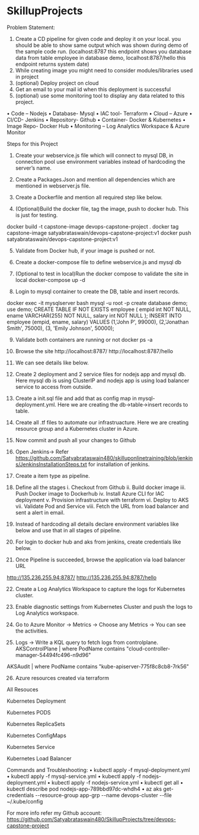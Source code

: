 # SkillupProjects

Problem Statement:
1.	Create a CD pipeline for given code and deploy it on your local.
you should be able to show same output which was shown during demo of the sample code run.
(localhost:8787  this endpoint shows you database data from table employee in database demo,   localhost:8787/hello this endpoint returns system date)
2.	While creating image you might need to consider modules/libraries used in project
3.	(optional) Deploy project on cloud
4.	Get an email to your mail id when this deployment is successful
5.	(optional) use some monitoring tool to display any data related to this project.

•	Code – Nodejs
•	Database- Mysql
•	IAC tool- Terraform
•	Cloud – Azure
•	CI/CD- Jenkins
•	Repository- Github
•	Container- Docker & Kubernetes
•	Image Repo- Docker Hub
•	Monitoring – Log Analytics Workspace & Azure Monitor

Steps for this Project
1.	Create your webservice.js file which will connect to mysql DB, in connection pool use environment variables instead of hardcoding the server’s name.
 

2.	Create a Packages.Json and mention all dependencies which are mentioned in webserver.js file.

 
3.	Create a Dockerfile and mention all required step like below.
 
4.	(Optional)Build the docker file, tag the image, push to docker hub. This is just for testing.
 
docker build -t capstone-image devops-capstone-project .
docker tag capstone-image satyabrataswain/devops-capstone-project:v1 
docker push satyabrataswain/devops-capstone-project:v1

5.	Validate from Docker hub, if your image is pushed or not.
 
6.	Create a docker-compose file to define webservice.js and mysql db
 
7.	(Optional to test in local)Run the docker compose to validate the site in local
docker-compose up -d

8.	Login to mysql container to create the DB, table and insert records.

docker exec -it mysqlserver bash
mysql -u root -p
create database demo;
use demo;
CREATE TABLE IF NOT EXISTS employee (
    empid int NOT NULL,
    ename VARCHAR(255) NOT NULL,
    salary int NOT NULL
);
INSERT INTO employee (empid, ename, salary) VALUES
    (1,'John P', 99000),
    (2,'Jonathan Smith', 75000),
    (3, 'Emily Johnson', 50000);


9.	Validate both containers are running or not
docker ps -a

10.	Browse the site
http://localhost:8787/
http://localhost:8787/hello

11.	We can see details like below.
 

 
12.	Create 2 deployment and 2 service files for nodejs app and mysql db. Here mysql db is using ClusterIP and nodejs app is using load balancer service to access from outside.
13.	Create a init.sql file and add that as config map in mysql-deployment.yml. Here we are creating the db->table->insert records to table.
 
14.	Create all .tf files to automate our infrastruacture. Here we are creating resource group and a Kubernetes cluster in Azure.
15.	Now commit and push all your changes to Github
 
16.	Open Jenkins-> Refer https://github.com/Satyabrataswain480/skilluponlinetraining/blob/jenkins/JenkinsInstallationSteps.txt for installation of jenkins.
17.	Create a item type as pipeline.
 

18.	Define all the stages
i.	Checkout from Github
ii.	Build docker image
iii.	Push Docker image to Dockerhub
iv.	Install Azure CLI for IAC deployment
v.	Provision infrastructure with terraform
vi.	Deploy to AKS
vii.	Validate Pod and Service
viii.	Fetch the URL from load balancer and sent a alert in email.
 
19.	Instead of hardcoding all details declare environment variables like below and use that in all stages of pipeline.
  
20.	For login to docker hub and aks from jenkins, create credentials like below.
 
21.	Once Pipeline is succeeded, browse the application via load balancer URL

http://135.236.255.94:8787/
http://135.236.255.94:8787/hello


 
 
22.	Create a Log Analytics Workspace to capture the logs for Kubernetes cluster. 
 

23.	Enable diagnostic settings from Kubernetes Cluster and push the logs to Log Analytics workspace.
 
24.	Go to Azure Monitor -> Metrics -> Choose any Metrics -> You can see the activities.

 

25.	Logs -> Write a KQL query to fetch logs from controlplane.
AKSControlPlane
| where PodName contains "cloud-controller-manager-54494fc496-n9d96"

AKSAudit
| where PodName contains "kube-apiserver-775f8c8cb8-7rk56"


 

 
26.	Azure resources created via terraform

All Resouces
 
Kubernetes Deployment

 

Kubernetes PODS
 
Kubernetes ReplicaSets

 
Kubernetes ConfigMaps

 
Kubernetes Service

 
Kubernetes Load Balancer
 

Commands and Troubleshooting:
•	kubectl apply -f mysql-deployment.yml
•	kubectl apply -f mysql-service.yml
•	kubectl apply -f nodejs-deployment.yml
•	kubectl apply -f nodejs-service.yml
•	kubectl get all
•	kubectl describe pod nodejs-app-789bbd97dc-whdh4
•	az aks get-credentials --resource-group app-grp --name devops-cluster --file ~/.kube/config

For more info refer my Github account:
https://github.com/Satyabrataswain480/SkillupProjects/tree/devops-capstone-project

